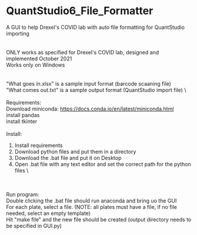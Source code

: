 # QuantStudio6_File_Formatter
A GUI to help Drexel's COVID lab with auto file formatting for QuantStudio importing
\
\
\
ONLY works as specified for Drexel's COVID lab, designed and implemented October 2021 \
Works only on Windows \
\
\
"What goes in.xlsx" is a sample input format (barcode scaaning file) \
"What comes out.txt" is a sample output format (QuantStudio import file) \ 
\
\
Requirements:\
Download miniconda: https://docs.conda.io/en/latest/miniconda.html \
    install pandas \
    install tkinter \
\
Install: 
1. Install requirements 
2. Download python files and put them in a directory 
3. Download the .bat file and put it on Desktop 
4. Open .bat file with any text editor and set the correct path for the python files 
\
<br/>
<br>
Run program: <br/>
Double clicking the .bat file should run anaconda and bring uo the GUI <br/>
For each plate, select a file. (NOTE: all plates must have a file, if no file needed, select an empty template)  <br/>
Hit "make file" and the new file should be created (output directory needs to be specified in GUI.py) 
